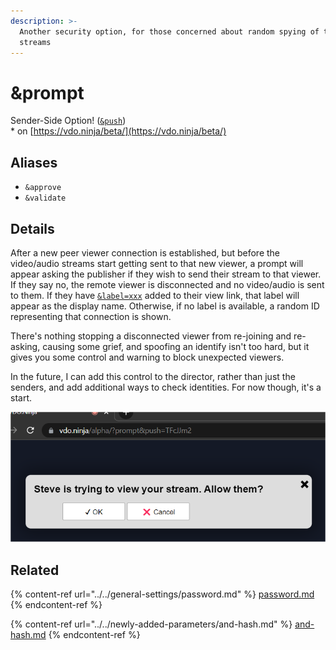 ```yaml
---
description: >-
  Another security option, for those concerned about random spying of their
  streams
---
```


# \&prompt

Sender-Side Option! ([`&push`](../../source-settings/push.md))\
\* on [https://vdo.ninja/beta/](https://vdo.ninja/beta/)

## Aliases

* `&approve`
* `&validate`

## Details

After a new peer viewer connection is established, but before the video/audio streams start getting sent to that new viewer, a prompt will appear asking the publisher if they wish to send their stream to that viewer. If they say no, the remote viewer is disconnected and no video/audio is sent to them. If they have [`&label=xxx`](../../general-settings/label.md) added to their view link, that label will appear as the display name. Otherwise, if no label is available, a random ID representing that connection is shown.

There's nothing stopping a disconnected viewer from re-joining and re-asking, causing some grief, and spoofing an identify isn't too hard, but it gives you some control and warning to block unexpected viewers.

In the future, I can add this control to the director, rather than just the senders, and add additional ways to check identities. For now though, it's a start.

![](<../../.gitbook/assets/image (117) (1).png>)

## Related

{% content-ref url="../../general-settings/password.md" %}
[password.md](../../general-settings/password.md)
{% endcontent-ref %}

{% content-ref url="../../newly-added-parameters/and-hash.md" %}
[and-hash.md](../../newly-added-parameters/and-hash.md)
{% endcontent-ref %}
